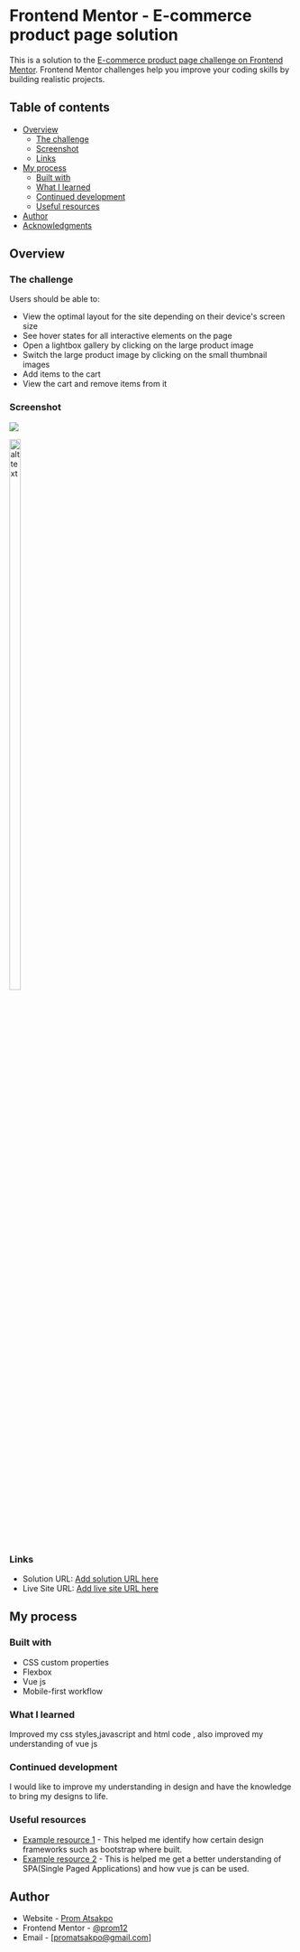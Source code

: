 # Frontend Mentor - E-commerce product page solution

This is a solution to the [E-commerce product page challenge on Frontend Mentor](https://www.frontendmentor.io/challenges/ecommerce-product-page-UPsZ9MJp6). Frontend Mentor challenges help you improve your coding skills by building realistic projects.

## Table of contents

- [Overview](#overview)
  - [The challenge](#the-challenge)
  - [Screenshot](#screenshot)
  - [Links](#links)
- [My process](#my-process)
  - [Built with](#built-with)
  - [What I learned](#what-i-learned)
  - [Continued development](#continued-development)
  - [Useful resources](#useful-resources)
- [Author](#author)
- [Acknowledgments](#acknowledgments)

## Overview

### The challenge

Users should be able to:

- View the optimal layout for the site depending on their device's screen size
- See hover states for all interactive elements on the page
- Open a lightbox gallery by clicking on the large product image
- Switch the large product image by clicking on the small thumbnail images
- Add items to the cart
- View the cart and remove items from it

### Screenshot

![](./screenshot.jpg)

<p float="left">
<img src="https://github.com/Prom12/Ecommerce-Oroduct-Page/blob/master/assets/Screenshot/categories.jpg" alt="alt text" width="20%" height="50%">
</p>

### Links

- Solution URL: [Add solution URL here](https://your-solution-url.com)
- Live Site URL: [Add live site URL here](https://your-live-site-url.com)

## My process

### Built with

- CSS custom properties
- Flexbox
- Vue js
- Mobile-first workflow

### What I learned

Improved my css styles,javascript and html code , also improved my understanding of vue js

### Continued development

I would like to improve my understanding in design and have the knowledge to bring my designs to life.

### Useful resources

- [Example resource 1](https://www.w3schools.com) - This helped me identify how certain design frameworks such as bootstrap where built.
- [Example resource 2](https://vuejs.org) - This is helped me get a better understanding of SPA(Single Paged Applications) and how vue js can be used.

## Author

- Website - [Prom Atsakpo](https://gh.linkedin.com/in/elikem-atsakpo-6b9432192)
- Frontend Mentor - [@prom12](https://www.frontendmentor.io/profile/Prom12)
- Email - [promatsakpo@gmail.com]
